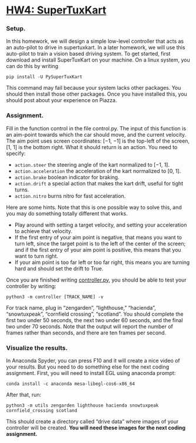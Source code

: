 # <ins>HW4: SuperTuxKart</ins>

### Setup. 
In this homework, we will design a simple low-level controller that acts as an auto-pilot to 
drive in supertuxkart. In a later homework, we will use this auto-pilot to train a vision 
based driving system. To get started, first download and install SuperTuxKart on your 
machine. On a linux system, you can do this by writing

    pip install -U PySuperTuxKart

This command may fail because your system lacks other packages. You should then install 
those other packages. Once you have installed this, you should post about your experience on 
Piazza.

### Assignment. 
Fill in the function control in the file control.py. The input of this function is an 
aim-point towards which the car should move, and the current velocity. The aim point uses 
screen coordinates: [−1, −1] is the top-left of the screen, [1, 1] is the bottom right.
What it should return is an action. You need to specify:
* `action.steer` the steering angle of the kart normalized to [−1, 1].
* `action.acceleration` the acceleration of the kart normalized to [0, 1].
* `action.brake` boolean indicator for braking.
* `action.drift` a special action that makes the kart drift, useful for tight turns.
* `action.nitro` burns nitro for fast acceleration.

Here are some hints. Note that this is one possible way to solve this, and you may do something totally different that works.
* Play around with setting a target velocity, and setting your acceleration to achieve that velocity.
* If the first entry of your aim point is negative, that means you want to turn left, since the target point is to the left of the center of the screen; and if the first entry of your aim point is positive, this means that you want to turn right.
* If your aim point is too far left or too far right, this means you are turning hard and should set the drift to True.

Once you are finished writing [controller.py](code/homework/controller.py), you should be able to test
your controller by writing:

    python3 -m controller [TRACK_NAME] -v

For track name, plug in “zengarden”, “lighthouse,” “hacienda”, “snowtuxpeak”, “cornfield 
crossing”, “scotland”. You should complete the first two under 50 seconds, the next two 
under 60 seconds, and the final two under 70 seconds. Note that the output will report the 
number of frames rather than seconds, and there are ten frames per second.

### Visualize the results. 
In Anaconda Spyder, you can press F10 and it will create a nice video of your results. But you need to do something else for the next coding assignment. First, you will need to install EGL using anaconda prompt:

    conda install -c anaconda mesa-libegl-cos6-x86_64

After that, run:

    python3 -m utils zengarden lighthouse hacienda snowtuxpeak cornfield_crossing scotland

This should create a directory called “drive data” where images of your controller will be created. <b>You will need these images for the next coding assignment.</b>